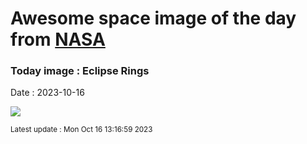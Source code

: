 
# Awesome space image of the day from [NASA](https://api.nasa.gov/)

### Today image : Eclipse Rings
Date : 2023-10-16

![](https://apod.nasa.gov/apod/image/2310/AnnularProposal_Zhang_960.jpg)

<small>Latest update : Mon Oct 16 13:16:59 2023</small>
        